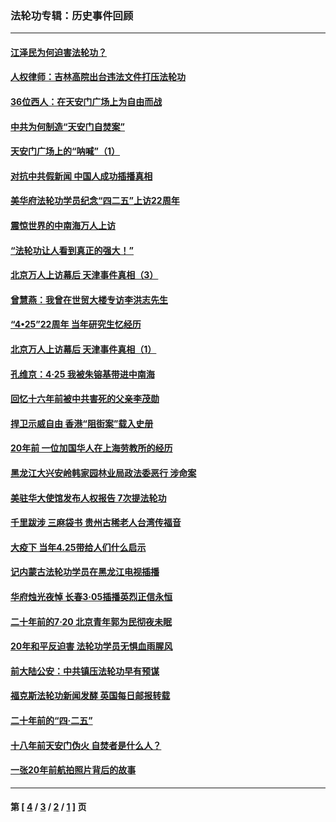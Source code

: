 ### 法轮功专辑：历史事件回顾
---
#### [江泽民为何迫害法轮功？](../../pages/nf5793/n13876324.md?08240430) 
#### [人权律师：吉林高院出台违法文件打压法轮功](../../pages/nf5793/n13825665.md?08240430) 
#### [36位西人：在天安门广场上为自由而战](../../pages/nf5793/n13390029.md?08240430) 
#### [中共为何制造“天安门自焚案”](../../pages/nf5793/n13183270.md?08240430) 
#### [天安门广场上的“呐喊”（1）](../../pages/nf5793/n13105277.md?08240430) 
#### [对抗中共假新闻 中国人成功插播真相](../../pages/nf5793/n12910618.md?08240430) 
#### [美华府法轮功学员纪念“四二五”上访22周年](../../pages/nf5793/n12904445.md?08240430) 
#### [震惊世界的中南海万人上访](../../pages/nf5793/n12903976.md?08240430) 
#### [“法轮功让人看到真正的强大！”](../../pages/nf5793/n12903195.md?08240430) 
#### [北京万人上访幕后 天津事件真相（3）](../../pages/nf5793/n12902807.md?08240430) 
#### [曾慧燕：我曾在世贸大楼专访李洪志先生](../../pages/nf5793/n12898729.md?08240430) 
#### [“4•25”22周年 当年研究生忆经历](../../pages/nf5793/n12894152.md?08240430) 
#### [北京万人上访幕后 天津事件真相（1）](../../pages/nf5793/n12885174.md?08240430) 
#### [孔维京：4·25 我被朱镕基带进中南海](../../pages/nf5793/n12864987.md?08240430) 
#### [回忆十六年前被中共害死的父亲李茂勋](../../pages/nf5793/n12880270.md?08240430) 
#### [捍卫示威自由 香港“阻街案”载入史册](../../pages/nf5793/n12811245.md?08240430) 
#### [20年前 一位加国华人在上海劳教所的经历](../../pages/nf5793/n12707932.md?08240430) 
#### [黑龙江大兴安岭韩家园林业局政法委恶行 涉命案](../../pages/nf5793/n12622815.md?08240430) 
#### [美驻华大使馆发布人权报告 7次提法轮功](../../pages/nf5793/n12520541.md?08240430) 
#### [千里跋涉 三麻袋书 贵州古稀老人台湾传福音](../../pages/nf5793/n12198750.md?08240430) 
#### [大疫下 当年4.25带给人们什么启示](../../pages/nf5793/n12058565.md?08240430) 
#### [记内蒙古法轮功学员在黑龙江电视插播](../../pages/nf5793/n11699194.md?08240430) 
#### [华府烛光夜悼 长春3·05插播英烈正信永恒](../../pages/nf5793/n11397432.md?08240430) 
#### [二十年前的7·20 北京青年郭为民彻夜未眠](../../pages/nf5793/n11354195.md?08240430) 
#### [20年和平反迫害 法轮功学员无惧血雨腥风](../../pages/nf5793/n11348279.md?08240430) 
#### [前大陆公安：中共镇压法轮功早有预谋](../../pages/nf5793/n11352168.md?08240430) 
#### [福克斯法轮功新闻发酵  英国每日邮报转载](../../pages/nf5793/n11285952.md?08240430) 
#### [二十年前的“四·二五”](../../pages/nf5793/n11207639.md?08240430) 
#### [十八年前天安门伪火 自焚者是什么人？](../../pages/nf5793/n10996556.md?08240430) 
#### [一张20年前航拍照片背后的故事](../../pages/nf5793/n10693797.md?08240430) 

---
#### 第 [ [4](./4.md?08240430) / [3](./3.md?08240430) / [2](./2.md?08240430) / [1](./1.md?08240430) ] 页
